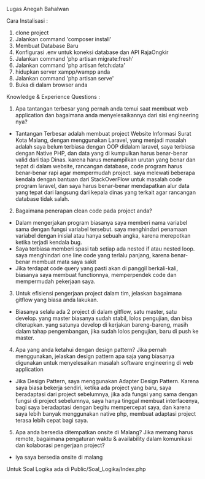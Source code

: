 Lugas Anegah Bahalwan

Cara Instalisasi :
1. clone project
2. Jalankan command 'composer install'
3. Membuat Database Baru
4. Konfigurasi .env untuk koneksi database dan API RajaOngkir
5. Jalankan command 'php artisan migrate:fresh'
6. Jalankan command 'php artisan fetch:data'
7. hidupkan server xampp/wampp anda
8. Jalankan command 'php artisan serve'
9. Buka di dalam browser anda

Knowledge & Experience Questions :
1. Apa tantangan terbesar yang pernah anda temui saat membuat web application dan
bagaimana anda menyelesaikannya dari sisi engineering nya?
- Tantangan Terbesar adalah membuat project Website Informasi Surat Kota Malang, dengan menggunakan Laravel, yang menjadi masalah adalah saya belum terbiasa dengan OOP didalam laravel, saya terbiasa dengan Native PHP, dan data yang di kumpulkan harus benar-benar valid dari tiap Dinas. karena harus menampilkan urutan yang benar dan tepat di dalam website, rancangan database, code program harus benar-benar rapi agar mempermudah project. saya melewati beberapa kendala dengan bantuan dari StackOverFlow untuk masalah code program laravel, dan saya harus benar-benar mendapatkan alur data yang tepat dari langsung dari kepala dinas yang terkait agar rancangan database tidak salah.

2. Bagaimana penerapan clean code pada project anda?
- Dalam mengerjakan program biasanya saya memberi nama variabel sama dengan fungsi variabel tersebut. saya menghindari penamaan variabel dengan inisial atau hanya sebuah angka, karena merepotkan ketika terjadi kendala bug. 
- Saya terbiasa memberi spasi tab setiap ada nested if atau nested loop. saya menghindari one line code yang terlalu panjang, karena benar-benar membuat mata saya sakit
-  Jika terdapat code query yang pasti akan di panggil berkali-kali, biasanya saya membuat functionnya, memperpendek code dan mempermudah pekerjaan saya.

3. Untuk efisiensi pengerjaan project dalam tim, jelaskan bagaimana gitflow yang biasa
anda lakukan.
- Biasanya selalu ada 2 project di dalam gitflow, satu master, satu develop. yang master biasanya sudah stabil, lolos pengujian, dan bisa diterapkan. yang satunya develop di kerjakan bareng-bareng, masih dalam tahap pengembangan, jika sudah lolos pengujian, baru di push ke master.

4. Apa yang anda ketahui dengan design pattern? Jika pernah menggunakan, jelaskan
design pattern apa saja yang biasanya digunakan untuk menyelesaikan masalah
software engineering di web application
- Jika Design Pattern, saya menggunakan Adapter Design Pattern. Karena saya biasa bekerja sendiri, ketika ada project yang baru, saya beradaptasi dari project sebelumnya, jika ada fungsi yang sama dengan fungsi di project sebelumnya, saya hanya tinggal membuat interfacenya, bagi saya beradaptasi dengan begitu mempercepat saya, dan karena saya lebih banyak menggunakan native php, membuat adaptasi project terasa lebih cepat bagi saya.

5. Apa anda bersedia ditempatkan onsite di Malang? Jika memang harus remote,
bagaimana pengaturan waktu & availability dalam komunikasi dan kolaborasi
pengerjaan project?
- iya saya bersedia onsite di malang

Untuk Soal Logika ada di Public/Soal_Logika/Index.php

